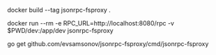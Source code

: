 docker build --tag jsonrpc-fsproxy .

docker run --rm -e RPC_URL=http://localhost:8080/rpc -v $PWD/dev:/app/dev jsonrpc-fsproxy 

go get github.com/evsamsonov/jsonrpc-fsproxy/cmd/jsonrpc-fsproxy
